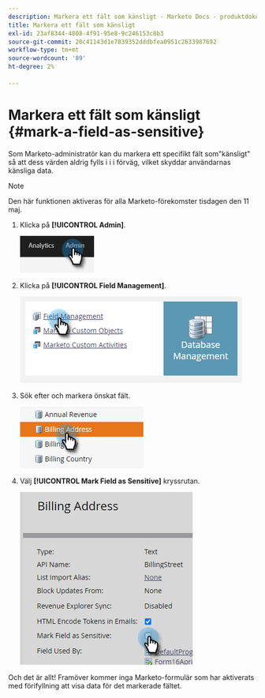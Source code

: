 ```yaml
---
description: Markera ett fält som känsligt - Marketo Docs - produktdokumentation
title: Markera ett fält som känsligt
exl-id: 23af8344-4808-4f91-95e8-9c246153c8b3
source-git-commit: 20c41143d1e7839352dddbfea0951c2633987692
workflow-type: tm+mt
source-wordcount: '89'
ht-degree: 2%

---
```


# Markera ett fält som känsligt {#mark-a-field-as-sensitive}

Som Marketo-administratör kan du markera ett specifikt fält som&quot;känsligt&quot; så att dess värden aldrig fylls i i i förväg, vilket skyddar användarnas känsliga data.

>[!NOTE]
>
>Den här funktionen aktiveras för alla Marketo-förekomster tisdagen den 11 maj.

1. Klicka på **[!UICONTROL Admin]**.

   ![](assets/mark-a-field-as-sensitive-1.png)

1. Klicka på **[!UICONTROL Field Management]**.

   ![](assets/mark-a-field-as-sensitive-2.png)

1. Sök efter och markera önskat fält.

   ![](assets/mark-a-field-as-sensitive-3.png)

1. Välj **[!UICONTROL Mark Field as Sensitive]** kryssrutan.

   ![](assets/mark-a-field-as-sensitive-4.png)

Och det är allt! Framöver kommer inga Marketo-formulär som har aktiverats med förifyllning att visa data för det markerade fältet.
